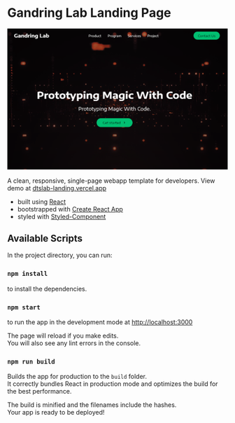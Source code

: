 # Gandring Lab Landing Page 

[![Screenshot](/public/gandringWeb.png?raw=true)](dtslab-gandring.vercel.app/)

A clean, responsive, single-page webapp template for developers. View demo at [dtslab-landing.vercel.app](https://dtslab-landing.vercel.app/)

-   built using [React](https://reactjs.org/)
-   bootstrapped with [Create React App](https://github.com/facebook/create-react-app)
-   styled with [Styled-Component](https://styled-components.com/)

## Available Scripts

In the project directory, you can run:

### `npm install`

to install the dependencies.

### `npm start`

to run the app in the development mode at [http://localhost:3000](http://localhost:3000)<br />

The page will reload if you make edits.<br />
You will also see any lint errors in the console.

### `npm run build`

Builds the app for production to the `build` folder.<br />
It correctly bundles React in production mode and optimizes the build for the best performance.

The build is minified and the filenames include the hashes.<br />
Your app is ready to be deployed!